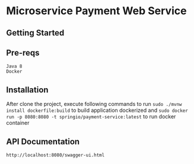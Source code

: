 # Microservice Payment Web Service

## Getting Started

## Pre-reqs
    Java 8
    Docker

## Installation
After clone the project, execute following commands to run
    ```sudo ./mvnw install dockerfile:build``` to build application dockerized and
    ```sudo docker run -p 8080:8080 -t springio/payment-service:latest``` to run docker container
    
## API Documentation
    http://localhost:8080/swagger-ui.html
